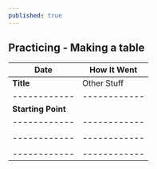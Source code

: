 ```yaml
---
published: true
---
```

## Practicing  - Making a table

|   **Date**  |  How It Went |
|   ------------   | ------------ |
|    **Title**     |  Other Stuff |
|   ------------   | ------------ |
|   **Starting Point**  |              | 
|   ------------   | ------------ |
|                  |              |
|   ------------   | ------------ |
|                  |              |
|   ------------   | ------------ |
